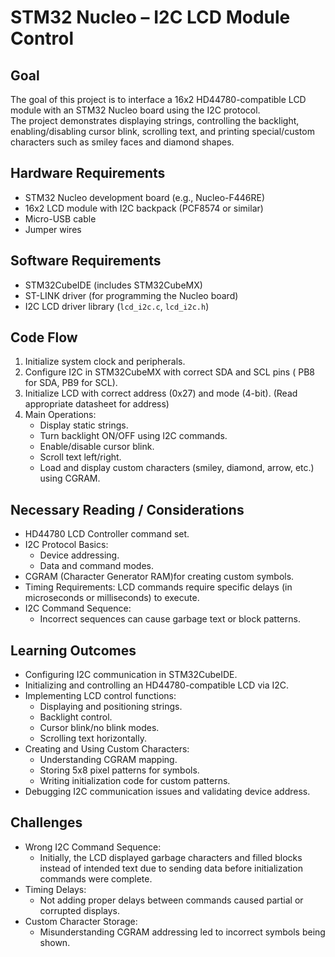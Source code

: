 # STM32 Nucleo – I2C LCD Module Control

## Goal
The goal of this project is to interface a 16x2 HD44780-compatible LCD module with an STM32 Nucleo board using the I2C protocol.  
The project demonstrates displaying strings, controlling the backlight, enabling/disabling cursor blink, scrolling text, and printing special/custom characters such as smiley faces and diamond shapes.


## Hardware Requirements
- STM32 Nucleo development board (e.g., Nucleo-F446RE)
- 16x2 LCD module with I2C backpack (PCF8574 or similar)
- Micro-USB cable
- Jumper wires


## Software Requirements
- STM32CubeIDE (includes STM32CubeMX)
- ST-LINK driver (for programming the Nucleo board)
- I2C LCD driver library (`lcd_i2c.c`, `lcd_i2c.h`)

## Code Flow
1. Initialize system clock and peripherals.
2. Configure I2C in STM32CubeMX with correct SDA and SCL pins ( PB8 for SDA, PB9 for SCL).
3. Initialize LCD with correct address (0x27) and mode (4-bit). (Read appropriate datasheet for address)
4. Main Operations:
   - Display static strings.
   - Turn backlight ON/OFF using I2C commands.
   - Enable/disable cursor blink.
   - Scroll text left/right.
   - Load and display custom characters (smiley, diamond, arrow, etc.) using CGRAM.

## Necessary Reading / Considerations
- HD44780 LCD Controller command set.
- I2C Protocol Basics:
  - Device addressing.
  - Data and command modes.
- CGRAM (Character Generator RAM)for creating custom symbols.
- Timing Requirements:
  LCD commands require specific delays (in microseconds or milliseconds) to execute.
- I2C Command Sequence:
  - Incorrect sequences can cause garbage text or block patterns.

## Learning Outcomes
- Configuring I2C communication in STM32CubeIDE.
- Initializing and controlling an HD44780-compatible LCD via I2C.
- Implementing LCD control functions:
  - Displaying and positioning strings.
  - Backlight control.
  - Cursor blink/no blink modes.
  - Scrolling text horizontally.
- Creating and Using Custom Characters:
  - Understanding CGRAM mapping.
  - Storing 5x8 pixel patterns for symbols.
  - Writing initialization code for custom patterns.
- Debugging I2C communication issues and validating device address.

## Challenges
- Wrong I2C Command Sequence:
  - Initially, the LCD displayed garbage characters and filled blocks instead of intended text due to sending data before initialization commands were complete.
- Timing Delays:
  - Not adding proper delays between commands caused partial or corrupted displays.
- Custom Character Storage:
  - Misunderstanding CGRAM addressing led to incorrect symbols being shown.


